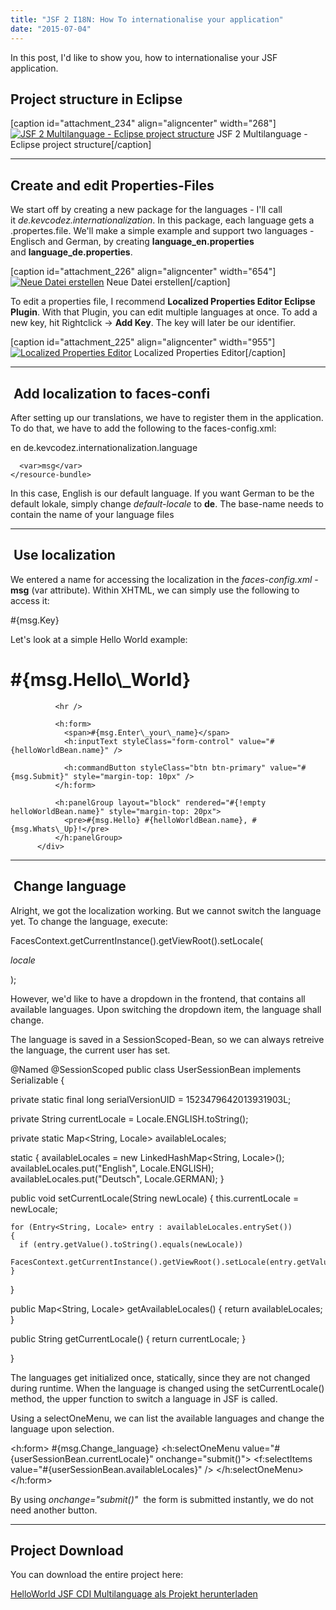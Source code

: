 ```yaml
---
title: "JSF 2 I18N: How To internationalise your application"
date: "2015-07-04"
---
```


In this post, I'd like to show you, how to internationalise your JSF application.

## Project structure in Eclipse

\[caption id="attachment\_234" align="aligncenter" width="268"\][![JSF 2 Multilanguage - Eclipse project structure](http://kevcodez.de/wp-content/uploads/2015/07/jsf_multilanguage_project_structure.png)](https://kevcodez.de/wp-content/uploads/2015/07/jsf_multilanguage_project_structure.png) JSF 2 Multilanguage - Eclipse project structure\[/caption\]

* * *

## Create and edit Properties-Files

We start off by creating a new package for the languages - I'll call it _de.kevcodez.internationalization_. In this package, each language gets a .propertes.file. We'll make a simple example and support two languages - Englisch and German, by creating **language\_en.properties** and **language\_de.properties**.

\[caption id="attachment\_226" align="aligncenter" width="654"\][![Neue Datei erstellen](http://kevcodez.de/wp-content/uploads/2015/07/new_file.png)](http://kevcodez.de/wp-content/uploads/2015/07/new_file.png) Neue Datei erstellen\[/caption\]

To edit a properties file, I recommend **Localized Properties Editor Eclipse Plugin**. With that Plugin, you can edit multiple languages at once. To add a new key, hit Rightclick -> **Add Key**. The key will later be our identifier.

\[caption id="attachment\_225" align="aligncenter" width="955"\][![Localized Properties Editor](http://kevcodez.de/wp-content/uploads/2015/07/localized_properties_editor.png)](http://kevcodez.de/wp-content/uploads/2015/07/localized_properties_editor.png) Localized Properties Editor\[/caption\]

* * *

##  Add localization to faces-confi

After setting up our translations, we have to register them in the application. To do that, we have to add the following to the faces-config.xml:

<application>
    <locale-config>
      <default-locale>en</default-locale>
    </locale-config>
    <resource-bundle>
      <base-name>de.kevcodez.internationalization.language</base-name>
      
      <var>msg</var>
    </resource-bundle>
  </application>

In this case, English is our default language. If you want German to be the default lokale, simply change _default-locale_ to **de**. The base-name needs to contain the name of your language files

* * *

##  Use localization

We entered a name for accessing the localization in the _faces-config.xml_ - **msg** (var attribute). Within XHTML, we can simply use the following to access it:

#{msg.Key}

Let's look at a simple Hello World example:

<div class="jumbotron">
              <h1>#{msg.Hello\_World}</h1>
              
              <hr />
              
              <h:form>
              	<span>#{msg.Enter\_your\_name}</span>
              	<h:inputText styleClass="form-control" value="#{helloWorldBean.name}" />
              	
              	<h:commandButton styleClass="btn btn-primary" value="#{msg.Submit}" style="margin-top: 10px" />
              </h:form>
              
              <h:panelGroup layout="block" rendered="#{!empty helloWorldBean.name}" style="margin-top: 20px">
              	<pre>#{msg.Hello} #{helloWorldBean.name}, #{msg.Whats\_Up}!</pre>
              </h:panelGroup>
          </div>

* * *

##  Change language

Alright, we got the localization working. But we cannot switch the language yet. To change the language, execute:

FacesContext.getCurrentInstance().getViewRoot().setLocale(

_locale_

);

However, we'd like to have a dropdown in the frontend, that contains all available languages. Upon switching the dropdown item, the language shall change.

The language is saved in a SessionScoped-Bean, so we can always retreive the language, the current user has set.

@Named
@SessionScoped
public class UserSessionBean implements Serializable
{

  private static final long serialVersionUID = 1523479642013931903L;

  private String currentLocale = Locale.ENGLISH.toString();

  private static Map<String, Locale> availableLocales;

  static
  {
    availableLocales = new LinkedHashMap<String, Locale>();
    availableLocales.put("English", Locale.ENGLISH);
    availableLocales.put("Deutsch", Locale.GERMAN);
  }

 
  public void setCurrentLocale(String newLocale)
  {
    this.currentLocale = newLocale;

    for (Entry<String, Locale> entry : availableLocales.entrySet())
    {
      if (entry.getValue().toString().equals(newLocale))
        FacesContext.getCurrentInstance().getViewRoot().setLocale(entry.getValue());
    }
  }
  

  public Map<String, Locale> getAvailableLocales()
  {
    return availableLocales;
  }

  public String getCurrentLocale()
  {
    return currentLocale;
  }

}

The languages get initialized once, statically, since they are not changed during runtime. When the language is changed using the setCurrentLocale() method, the upper function to switch a language in JSF is called.

Using a selectOneMenu, we can list the available languages and change the language upon selection.

<h:form>
          <span>#{msg.Change\_language}</span>
          <label class="select">
            <h:selectOneMenu value="#{userSessionBean.currentLocale}" onchange="submit()">
              <f:selectItems value="#{userSessionBean.availableLocales}" />
            </h:selectOneMenu>
            <i></i>
          </label>
</h:form>

By using _onchange="submit()"_  the form is submitted instantly, we do not need another button.

* * *

## Project Download

You can download the entire project here:

[HelloWorld JSF CDI Multilanguage als Projekt herunterladen](http://kevcodez.de/index.php/2015/07/jsf-2-multilanguage-mehrsprachige-jsf-applikationen/helloworld-cdi-multilanguage/)
